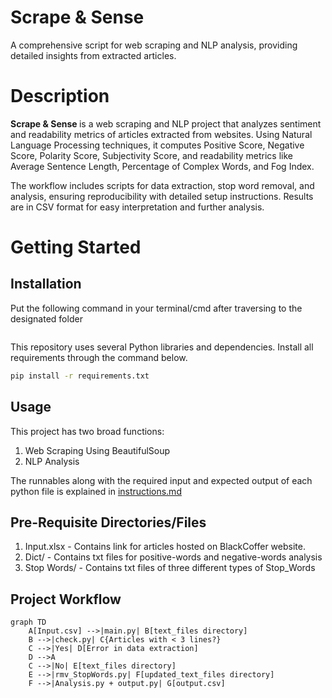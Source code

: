 # Scrape & Sense
A comprehensive script for web scraping and NLP analysis, providing detailed insights from extracted articles. 

# Description
<p><b>Scrape & Sense </b> is a web scraping and NLP project that analyzes sentiment and readability metrics of articles extracted from websites. Using Natural Language Processing techniques, it computes Positive Score, Negative Score, Polarity Score, Subjectivity Score, and readability metrics like Average Sentence Length, Percentage of Complex Words, and Fog Index. </p>

<p>
The workflow includes scripts for data extraction, stop word removal, and analysis, ensuring reproducibility with detailed setup instructions. Results are in CSV format for easy interpretation and further analysis.
</p>

# Getting Started

## Installation

Put the following command in your terminal/cmd after traversing to the designated folder

```bash
```
This repository uses several Python libraries and dependencies. Install all requirements through the command below.

```bash
pip install -r requirements.txt
```

## Usage

This project has two broad functions: 
1. Web Scraping Using BeautifulSoup
2. NLP Analysis

The runnables along with the required input and expected output of each python file is explained in [instructions.md](instructions.md)

## Pre-Requisite Directories/Files
1. Input.xlsx - Contains link for articles hosted on BlackCoffer website.
2. Dict/ - Contains txt files for positive-words and negative-words analysis
3. Stop Words/ - Contains txt files of three different types of Stop_Words

## Project Workflow

```mermaid
graph TD
    A[Input.csv] -->|main.py| B[text_files directory]
    B -->|check.py| C{Articles with < 3 lines?}
    C -->|Yes| D[Error in data extraction]
    D -->A
    C -->|No| E[text_files directory]
    E -->|rmv_StopWords.py| F[updated_text_files directory]
    F -->|Analysis.py + output.py| G[output.csv]
```